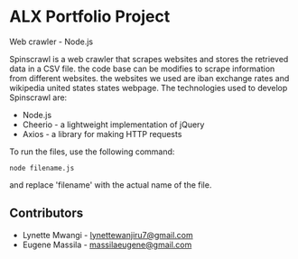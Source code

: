 # ALX Portfolio Project

Web crawler - Node.js

Spinscrawl is a web crawler that scrapes websites and stores the retrieved data in a CSV file.
the code base can be modifies to scrape information from different websites.
the websites we used are iban exchange rates and wikipedia united states states webpage.
The technologies used to develop Spinscrawl are:

- Node.js
- Cheerio - a lightweight implementation of jQuery
- Axios - a library for making HTTP requests


To run the files, use the following command:

```
node filename.js
```

and replace 'filename' with the actual name of the file.

## Contributors

- Lynette Mwangi - lynettewanjiru7@gmail.com
- Eugene Massila - massilaeugene@gmail.com
